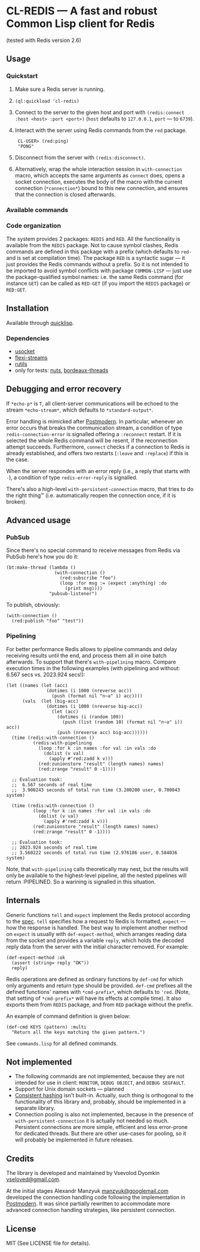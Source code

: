 # CL-REDIS — A fast and robust Common Lisp client for Redis
  (tested with Redis version 2.6)

## Usage

### Quickstart

1. Make sure a Redis server is running.
2. `(ql:quickload 'cl-redis)`
3. Connect to the server to the given host and port with
   `(redis:connect :host <host> :port <port>)`
   (`host` defaults to `127.0.0.1`, `port` — to `6739`).
4. Interact with the server using Redis commands from the `red` package.

        CL-USER> (red:ping)
        "PONG"

5. Disconnect from the server with `(redis:disconnect)`.
6. Alternatively, wrap the whole interaction session in `with-connection` macro,
   which accepts the same arguments as `connect` does, opens a socket connection,
   executes the body of the macro with the current connection (`*connection*`)
   bound to this new connection, and ensures that the connection is closed
   afterwards.

### Available commands



### Code organization

The system provides 2 packages: `REDIS` and `RED`.  All the
functionality is available from the `REDIS` package.  Not to cause
symbol clashes, Redis commands are defined in this package with a
prefix (which defaults to `red-` and is set at compilation time).
The package `RED` is a syntactic sugar — it just provides the Redis
commands without a prefix.  So it is not intended to be imported to
avoid symbol conflicts with package `COMMON-LISP` — just use the
package-qualified symbol names: i.e. the same Redis command (for
instance `GET`) can be called as `RED-GET` (if you import the `REDIS` package)
or `RED:GET`.


## Installation

Available through [quicklisp](http://quicklisp.org/).

### Dependencies

- [usocket](http://common-lisp.net/project/usocket/)
- [flexi-streams](http://common-lisp.net/project/flexi-streams/)
- [rutils](http://github.com/vseloved/rutils)
- only for tests: [nuts](http://github.com/vseloved/nuts),
  [bordeaux-threads](http://common-lisp.net/project/bordeaux-threads)


## Debugging and error recovery

If `*echo-p*` is `T`, all client-server communications will be
echoed to the stream `*echo-stream*`, which defaults to `*standard-output*`.

Error handling is mimicked after
[Postmodern](http://common-lisp.net/project/postmodern/).
In particular, whenever an error occurs that breaks the communication stream,
a condition of type `redis-connection-error` is signalled offering
a `:reconnect` restart.  If it is selected the whole Redis command will be
resent, if the reconnection attempt succeeds.
Furthermore, `connect` checks if a connection to Redis is already established,
and offers two restarts (`:leave` and `:replace`) if this is the case.

When the server respondes with an error reply
(i.e., a reply that starts with `-`),
a condition of type `redis-error-reply` is signalled.

There's also a high-level `with-persistent-connection` macro,
that tries to do the right thing™
(i.e. automatically reopen the connection once, if it is broken).


## Advanced usage

### PubSub

Since there's no special command to receive messages from Redis via PubSub
here's how you do it:

    (bt:make-thread (lambda ()
                      (with-connection ()
                        (red:subscribe "foo")
                        (loop :for msg := (expect :anything) :do
                          (print msg))))
                    "pubsub-listener")

To publish, obviously:

    (with-connection ()
      (red:publish "foo" "test"))

### Pipelining

For better performance Redis allows to pipeline commands
and delay receiving results until the end,
and process them all in oine batch afterwards.
To support that there's `with-pipelining` macro.
Compare execution times in the following examples
(with pipelining and without: 6.567 secs vs. 2023.924 secs!):

    (let ((names (let (acc)
                   (dotimes (i 1000 (nreverse acc))
                     (push (format nil "n~a" i) acc))))
          (vals  (let (big-acc)
                   (dotimes (i 1000 (nreverse big-acc))
                     (let (acc)
                       (dotimes (i (random 100))
                         (push (list (random 10) (format nil "n~a" i)) acc))
                       (push (nreverse acc) big-acc))))))
      (time (redis:with-connection ()
              (redis:with-pipelining
                (loop :for k :in names :for val :in vals :do
                  (dolist (v val)
                    (apply #'red:zadd k v)))
                (red:zunionstore "result" (length names) names)
                (red:zrange "result" 0 -1))))

      ;; Evaluation took:
      ;;  6.567 seconds of real time
      ;;  3.900243 seconds of total run time (3.200200 user, 0.700043 system)

      (time (redis:with-connection ()
              (loop :for k :in names :for val :in vals :do
                (dolist (v val)
                  (apply #'red:zadd k v)))
              (red:zunionstore "result" (length names) names)
              (red:zrange "result" 0 -1))))

      ;; Evaluation took:
      ;; 2023.924 seconds of real time
      ;; 3.560222 seconds of total run time (2.976186 user, 0.584036 system)

Note, that `with-pipelining` calls theoretically may nest,
but the results will only be available to the highest-level pipeline,
all the nested pipelines will return :PIPELINED.
So a warining is signalled in this situation.


## Internals

Generic functions `tell` and `expect` implement the Redis protocol
according to the [spec](http://redis.io/topics/protocol).
`tell` specifies how a request to Redis is formatted,
`expect` — how the response is handled.
The best way to implement another method on `expect` is usually with
`def-expect-method`, which arranges reading data from the socket
and provides a variable `reply`, which holds the decoded reply data
from the server with the initial character removed. For example:

    (def-expect-method :ok
      (assert (string= reply "OK"))
      reply)

Redis operations are defined as ordinary functions by `def-cmd`
for which only arguments and return type should be provided.
`def-cmd` prefixes all the defined functions' names with `*cmd-prefix*`,
which defaults to `'red`.
(Note, that setting of `*cmd-prefix*` will have its effects at compile time).
It also exports them from `REDIS` package,
and from `RED` package without the prefix.

An example of command definition is given below:

    (def-cmd KEYS (pattern) :multi
      "Return all the keys matching the given pattern.")

See `commands.lisp` for all defined commands.


## Not implemented

- The following commands are not implemented,
  because they are not intended for use in client:
  `MONITOR`, `DEBUG OBJECT`, and `DEBUG SEGFAULT`.
- Support for Unix domain sockets — planned
- [Consistent hashing](http://en.wikipedia.org/wiki/Consistent_hashing)
  isn't built-in.  Actually, such thing is orthogonal to the functionality
  of this library and, probably, should be implemented in a separate library.
- Connection pooling is also not implemented, because in the presence of
  `with-persistent-connection` it is actually not needed so much.
  Persistent connections are more simple, efficient and less error-prone
  for dedicated threads.  But there are other use-cases for pooling,
  so it will probably be implemented in future releases.


## Credits

The library is developed and maintained by Vsevolod Dyomkin
<vseloved@gmail.com>.

At the initial stages Alexandr Manzyuk <manzyuk@googlemail.com>
developed the connection handling code following the implementation in
[Postmodern](http://common-lisp.net/project/postmodern/). It was since
partially rewritten to accommodate more advanced connection handling
strategies, like persistent connection.


## License

MIT (See LICENSE file for details).
